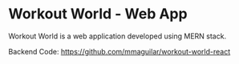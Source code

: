 # Workout World - Web App
Workout World is a web application developed using MERN stack.

Backend Code: https://github.com/mmaguilar/workout-world-react
